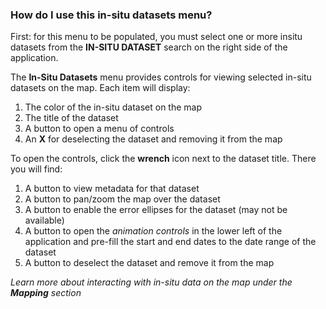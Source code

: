 ### How do I use this in-situ datasets menu?

First: for this menu to be populated, you must select one or more insitu datasets from the **IN-SITU DATASET** search on the right side of the application.

The **In-Situ Datasets** menu provides controls for viewing selected in-situ datasets on the map. Each item will display:

1. The color of the in-situ dataset on the map
2. The title of the dataset
3. A button to open a menu of controls
4. An **X** for deselecting the dataset and removing it from the map

To open the controls, click the **wrench** icon next to the dataset title. There you will find:

1. A button to view metadata for that dataset
2. A button to pan/zoom the map over the dataset
3. A button to enable the error ellipses for the dataset (may not be available)
4. A button to open the _animation controls_ in the lower left of the application and pre-fill the start and end dates to the date range of the dataset
5. A button to deselect the dataset and remove it from the map

_Learn more about interacting with in-situ data on the map under the **Mapping** section_
